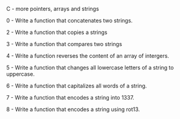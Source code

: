 C - more pointers, arrays and strings

0 - Write a function that concatenates two strings.

2 - Write a function that copies  a strings

3 - Write a function that compares two strings

4 - Write a function reverses the content of an array of intergers.

5 - Write a function that changes all lowercase letters of a string to uppercase.

6 - Write a function that capitalizes all words of a string.

7 - Write a function that encodes a string into 1337.

8 - Write a function  that encodes a string using rot13.
